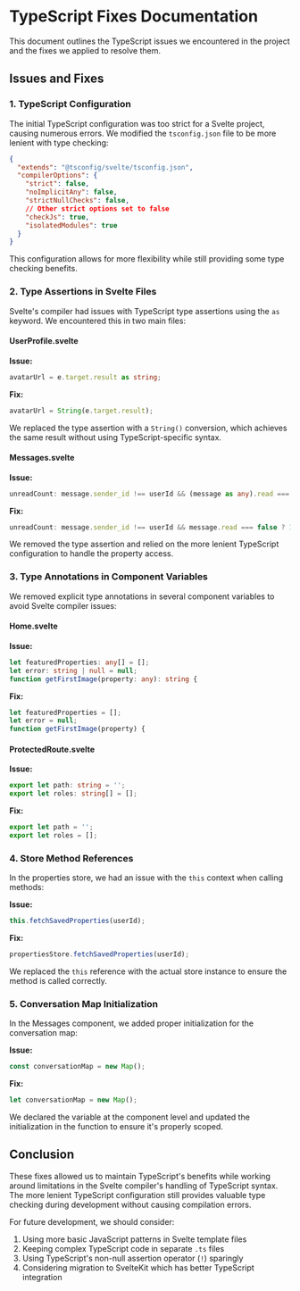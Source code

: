 # TypeScript Fixes Documentation

This document outlines the TypeScript issues we encountered in the project and the fixes we applied to resolve them.

## Issues and Fixes

### 1. TypeScript Configuration

The initial TypeScript configuration was too strict for a Svelte project, causing numerous errors. We modified the `tsconfig.json` file to be more lenient with type checking:

```json
{
  "extends": "@tsconfig/svelte/tsconfig.json",
  "compilerOptions": {
    "strict": false,
    "noImplicitAny": false,
    "strictNullChecks": false,
    // Other strict options set to false
    "checkJs": true,
    "isolatedModules": true
  }
}
```

This configuration allows for more flexibility while still providing some type checking benefits.

### 2. Type Assertions in Svelte Files

Svelte's compiler had issues with TypeScript type assertions using the `as` keyword. We encountered this in two main files:

#### UserProfile.svelte

**Issue:**
```typescript
avatarUrl = e.target.result as string;
```

**Fix:**
```typescript
avatarUrl = String(e.target.result);
```

We replaced the type assertion with a `String()` conversion, which achieves the same result without using TypeScript-specific syntax.

#### Messages.svelte

**Issue:**
```typescript
unreadCount: message.sender_id !== userId && (message as any).read === false ? 1 : 0
```

**Fix:**
```typescript
unreadCount: message.sender_id !== userId && message.read === false ? 1 : 0
```

We removed the type assertion and relied on the more lenient TypeScript configuration to handle the property access.

### 3. Type Annotations in Component Variables

We removed explicit type annotations in several component variables to avoid Svelte compiler issues:

#### Home.svelte

**Issue:**
```typescript
let featuredProperties: any[] = [];
let error: string | null = null;
function getFirstImage(property: any): string {
```

**Fix:**
```typescript
let featuredProperties = [];
let error = null;
function getFirstImage(property) {
```

#### ProtectedRoute.svelte

**Issue:**
```typescript
export let path: string = '';
export let roles: string[] = [];
```

**Fix:**
```typescript
export let path = '';
export let roles = [];
```

### 4. Store Method References

In the properties store, we had an issue with the `this` context when calling methods:

**Issue:**
```typescript
this.fetchSavedProperties(userId);
```

**Fix:**
```typescript
propertiesStore.fetchSavedProperties(userId);
```

We replaced the `this` reference with the actual store instance to ensure the method is called correctly.

### 5. Conversation Map Initialization

In the Messages component, we added proper initialization for the conversation map:

**Issue:**
```typescript
const conversationMap = new Map();
```

**Fix:**
```typescript
let conversationMap = new Map();
```

We declared the variable at the component level and updated the initialization in the function to ensure it's properly scoped.

## Conclusion

These fixes allowed us to maintain TypeScript's benefits while working around limitations in the Svelte compiler's handling of TypeScript syntax. The more lenient TypeScript configuration still provides valuable type checking during development without causing compilation errors.

For future development, we should consider:

1. Using more basic JavaScript patterns in Svelte template files
2. Keeping complex TypeScript code in separate `.ts` files
3. Using TypeScript's non-null assertion operator (`!`) sparingly
4. Considering migration to SvelteKit which has better TypeScript integration